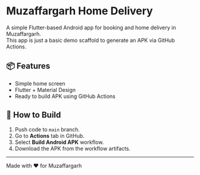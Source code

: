 # Muzaffargarh Home Delivery

A simple Flutter-based Android app for booking and home delivery in Muzaffargarh.  
This app is just a basic demo scaffold to generate an APK via GitHub Actions.

## 📦 Features
- Simple home screen
- Flutter + Material Design
- Ready to build APK using GitHub Actions

## 🚀 How to Build
1. Push code to `main` branch.
2. Go to **Actions** tab in GitHub.
3. Select **Build Android APK** workflow.
4. Download the APK from the workflow artifacts.

---
Made with ❤️ for Muzaffargarh

